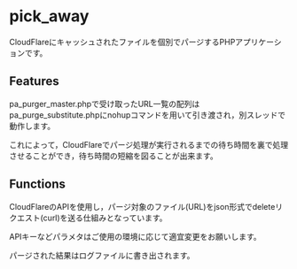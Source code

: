 # pick_away
CloudFlareにキャッシュされたファイルを個別でパージするPHPアプリケーションです。

## Features
pa_purger_master.phpで受け取ったURL一覧の配列はpa_purge_substitute.phpにnohupコマンドを用いて引き渡され，別スレッドで動作します。

これによって，CloudFlareでパージ処理が実行されるまでの待ち時間を裏で処理させることができ，待ち時間の短縮を図ることが出来ます。


## Functions
CloudFlareのAPIを使用し，パージ対象のファイル(URL)をjson形式でdeleteリクエスト(curl)を送る仕組みとなっています。

APIキーなどパラメタはご使用の環境に応じて適宜変更をお願いします。

パージされた結果はログファイルに書き出されます。
